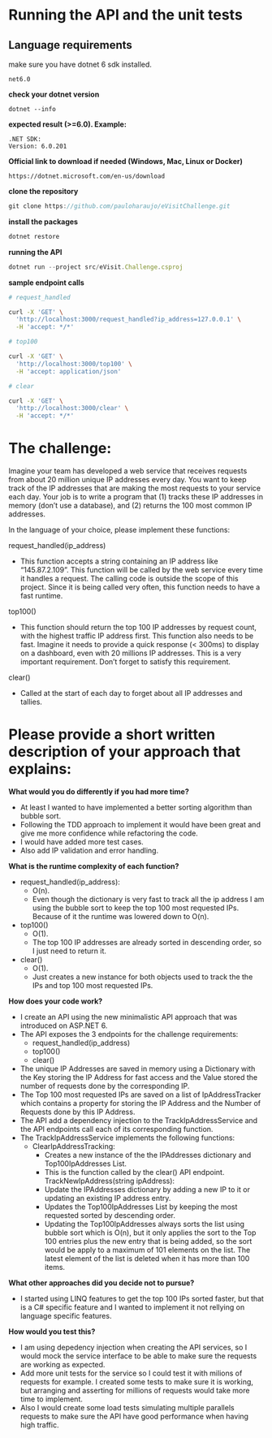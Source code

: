 # Running the API and the unit tests

## Language requirements

make sure you have dotnet 6 sdk installed.
```
net6.0
```

**check your dotnet version**
```
dotnet --info
```
**expected result (>=6.0). Example:**
```
.NET SDK:
Version: 6.0.201
```

**Official link to download if needed (Windows, Mac, Linux or Docker)**
```
https://dotnet.microsoft.com/en-us/download
```

**clone the repository**
```js
git clone https://github.com/pauloharaujo/eVisitChallenge.git
```

**install the packages**
```js
dotnet restore
```

**running the API**
```js
dotnet run --project src/eVisit.Challenge.csproj
```

**sample endpoint calls**

```sh
# request_handled

curl -X 'GET' \
  'http://localhost:3000/request_handled?ip_address=127.0.0.1' \
  -H 'accept: */*'
```

```sh
# top100

curl -X 'GET' \
  'http://localhost:3000/top100' \
  -H 'accept: application/json'
```

```sh
# clear

curl -X 'GET' \
  'http://localhost:3000/clear' \
  -H 'accept: */*'  
```

# The challenge:

Imagine your team has developed a web service that receives requests from about 20 million unique IP addresses every day. You want to keep track of the IP addresses that are making the most requests to your service each day. Your job is to write a program that (1) tracks these IP addresses in memory (don’t use a database), and (2) returns the 100 most common IP addresses.

In the language of your choice, please implement these functions:

request_handled(ip_address)
- This function accepts a string containing an IP address like “145.87.2.109”. This function will be called by the web service every time it handles a request. The calling code is outside the scope of this project. Since it is being called very often, this function needs to have a fast runtime.

top100()
- This function should return the top 100 IP addresses by request count, with the highest traffic IP address first. This function also needs to be fast. Imagine it needs to provide a quick response (< 300ms) to display on a dashboard, even with 20 millions IP addresses. This is a very important requirement. Don’t forget to satisfy this requirement.

clear()
- Called at the start of each day to forget about all IP addresses and tallies.


# Please provide a short written description of your approach that explains:

**What would you do differently if you had more time?**
- At least I wanted to have implemented a better sorting algorithm than bubble sort.
- Following the TDD approach to implement it would have been great and give me more confidence while refactoring the code.
- I would have added more test cases.
- Also add IP validation and error handling.

**What is the runtime complexity of each function?**
- request_handled(ip_address): 
    - O(n).
    - Even though the dictionary is very fast to track all the ip address I am using the bubble sort to keep the top 100 most requested IPs. Because of it the runtime was lowered down to O(n).
- top100()
    - O(1).
    - The top 100 IP addresses are already sorted in descending order, so I just need to return it.
- clear()
    - O(1).
    - Just creates a new instance for both objects used to track the the IPs and top 100 most requested IPs.

**How does your code work?**
- I create an API using the new minimalistic API approach that was introduced on ASP.NET 6.
- The API exposes the 3 endpoints for the challenge requirements:
    - request_handled(ip_address)
    - top100()
    - clear()
- The unique IP Addresses are saved in memory using a Dictionary with the Key storing the IP Address for fast access and the Value stored the number of requests done by the corresponding IP.
- The Top 100 most requested IPs are saved on a list of IpAddressTracker which contains a property for storing the IP Address and the Number of Requests done by this IP Address.
- The API add a dependency injection to the TrackIpAddressService and the API endpoints call each of its corresponding function.
- The TrackIpAddressService implements the following functions:
    - ClearIpAddressTracking: 
        - Creates a new instance of the the IPAddresses dictionary and Top100IpAddresses List.
        - This is the function called by the clear() API endpoint.
    TrackNewIpAddress(string ipAddress):
        - Update the IPAddresses dictionary by adding a new IP to it or updating an existing IP address entry.
        - Updates the Top100IpAddresses List by keeping the most requested sorted by descending order.
        - Updating the Top100IpAddresses always sorts the list using bubble sort which is O(n), but it only applies the sort to the Top 100 entries plus the new entry that is being added, so the sort would be apply to a maximum of 101 elements on the list. The latest element of the list is deleted when it has more than 100 items.

**What other approaches did you decide not to pursue?**
- I started using LINQ features to get the top 100 IPs sorted faster, but that is a C# specific feature and I wanted to implement it not rellying on language specific features.

**How would you test this?**
- I am using depedency injection when creating the API services, so I would mock the service interface to be able to make sure the requests are working as expected.
- Add more unit tests for the service so I could test it with milions of requests for example. I created some tests to make sure it is working, but arranging and asserting for millions of requests would take more time to implement.
- Also I would create some load tests simulating multiple parallels requests to make sure the API have good performance when having high traffic.
